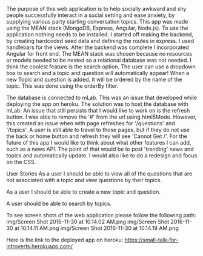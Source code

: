 The purpose of this web application is to help socially awkward and shy people successfully interact in a social setting and ease anxiety, by supplying various party starting conversation topics.  This app was made using the MEAN stack (MongoDB, Express, Angular, Node.js). To use the application nothing needs to be installed.  I started off making the backend, by creating hardcoded seed data and defining the routes in express.  I used handlebars for the views.  After the backend was complete I incorporated Angular for front end. The MEAN stack was chosen because no resources or models needed to be nested so a relational database was not needed.  I think the coolest feature is the search option.  The user can use a dropdown box to search and a topic and question will automatically appear! When a new Topic and question is added, it will be ordered by the name of the topic. This was done using the orderBy filter.  

The database is connected to mLab. This was an issue that developed while deploying the app on heroku.  The solution was to host the database with mLab.  An issue that still persists that I would like to work on is the refresh button.  I was able to remove the '#' from the url using html5Mode.  However, this created an issue when with page refreshes for '/questions' and '/topics'.  A user is still able to travel to those pages, but if they do not use the back or home button and refresh they will see 'Cannot Get /'. For the future of this app I would like to think about what other features I can add, such as a news API. The point of that would be to post 'trending' news and topics and automatically update.  I would also like to do a redesign and focus on the CSS.  

User Stories
  As a user I should be able to view all of the questions that are not associated with a topic and view questions by their topics.

  As a user I should be able to create a new topic and question.

  A user should be able to search by topics.

To see screen shots of the web application please follow the following path:
  img/Screen Shot 2016-11-30 at 10.14.02 AM.png
  img/Screen Shot 2016-11-30 at 10.14.11 AM.png
  img/Screen Shot 2016-11-30 at 10.14.19 AM.png

Here is the link to the deployed app on heroku: https://small-talk-for-introverts.herokuapp.com/
